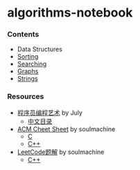 algorithms-notebook
===================

### Contents

- Data Structures
- [Sorting](sorting)
- [Searching](searching)
- [Graphs](graphs)
- [Strings](strings)

### Resources

- [程序员编程艺术](https://github.com/julycoding/The-Art-Of-Programming-By-July) by July
  - [中文目录](https://github.com/julycoding/The-Art-Of-Programming-By-July/blob/master/ebook/zh/Readme.md)
- [ACM Cheet Sheet](https://github.com/soulmachine/acm-cheat-sheet) by soulmachine
  - [C](https://github.com/soulmachine/acm-cheat-sheet/blob/master/C/%E6%89%8B%E5%86%99%E4%BB%A3%E7%A0%81%E5%BF%85%E5%A4%87%E6%89%8B%E5%86%8C\(C%E7%89%88\).pdf?raw=true)
  - [C++](https://github.com/soulmachine/acm-cheat-sheet/blob/master/C++/%E6%89%8B%E5%86%99%E4%BB%A3%E7%A0%81%E5%BF%85%E5%A4%87%E6%89%8B%E5%86%8C\(C++%E7%89%88\).pdf?raw=true)
- [LeetCode题解](https://github.com/soulmachine/leetcode) by soulmachine
  - [C++](https://github.com/soulmachine/leetcode/raw/master/C%2B%2B/leetcode-cpp.pdf)
